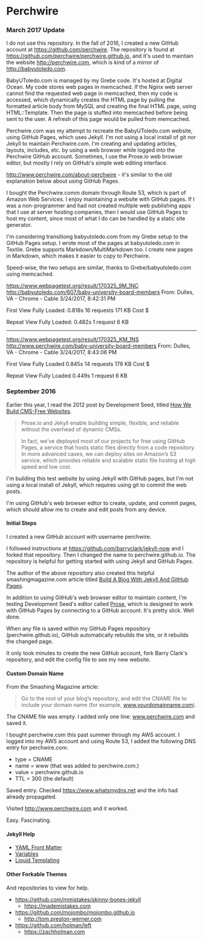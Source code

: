 # Perchwire

### March 2017 Update

I do not use this repository. In the fall of 2016, I created a new GitHub account at <https://github.com/perchwire>. The repository is found at <https://github.com/perchwire/perchwire.github.io>, and it's used to maintain the website <http://perchwire.com>, which is kind of a mirror of <http://babyutoledo.com>. 

BabyUToledo.com is managed by my Grebe code. It's hosted at Digital Ocean. My code stores web pages in memcached. If the Nginx web server cannot find the requested web page in memcached, then my code is accessed, which dynamically creates the HTML page by pulling the formatted article body from MySQL and creating the final HTML page, using HTML::Template. Then the page is stuffed into memcached before being sent to the user. A refresh of this page would be pulled from memcached.

Perchwire.com was my attempt to recreate the BabyUToledo.com website, using GitHub Pages, which uses Jekyll. I'm not using a local install of git nor Jekyll to maintain Perchwire.com. I'm creating and updating articles, layouts, includes, etc. by using a web browser while logged into the Perchwire GitHub account. Sometimes, I use the Prose.io web browser editor, but mostly I rely on GitHub's simple web editing interface.

<http://www.perchwire.com/about-perchwire> - it's similar to the old explanation below about using GitHub Pages.

I bought the Perchwire.comm domain through Route 53, which is part of Amazon Web Services. I enjoy maintaining a website with GitHub pages. If I was a non-programmer and had not created multiple web publishing apps that I use at server hosting  companies, then I would use GitHub Pages to host my content, since most of what I do can be handled by a static site generator.

I'm considering transitiong babyutoledo.com from my Grebe setup to the GitHub Pages setup. I wrote most of the pages at babyutoledo.com in Textile. Grebe supports Markdown/MultiMarkdown too. I create new pages in Markdown, which makes it easier to copy to Perchwire. 

Speed-wise, the two setups are similar, thanks to Grebe/babyutoledo.com using memcached.

<https://www.webpagetest.org/result/170325_9M_1NC>
<http://babyutoledo.com/607/baby-university-board-members>
From: Dulles, VA - Chrome - Cable
3/24/2017, 8:42:31 PM

First View Fully Loaded:
0.818s
16 requests
171 KB
Cost $

Repeat View Fully Loaded:
0.482s
1 request
6 KB


---

<https://www.webpagetest.org/result/170325_KM_1NS>
<http://www.perchwire.com/baby-university-board-members>
From: Dulles, VA - Chrome - Cable
3/24/2017, 8:43:06 PM

First View Fully Loaded
0.845s
14 requests
178 KB
Cost $

Repeat View Fully Loaded
0.449s
1 request
6 KB





### September 2016

Earlier this year, I read the 2012 post by Development Seed, titled [How We Build CMS-Free Websites](https://developmentseed.org/blog/2012/07/27/build-cms-free-websites).

> Prose.io and Jekyll enable building simple, flexible, and reliable without the overhead of dynamic CMSs.

> In fact, we’ve deployed most of our projects for free using GitHub Pages, a service that hosts static files directly from a code repository. In more advanced cases, we can deploy sites on Amazon’s S3 service, which provides reliable and scalable static file hosting at high speed and low cost.


I'm building this test website by using Jekyll with GitHub pages, but I'm not using a local install of Jekyll, which requires using git to commit the web posts.

I'm using GitHub's web browser editor to create, update, and commit pages, which should allow me to create and edit posts from any device.


#### Initial Steps

I created a new GitHub account with username perchwire.

I followed instructions at <https://github.com/barryclark/jekyll-now> and I forked that repository. Then I changed the name to perchwire.github.io. The repository is helpful for getting started with using Jekyll and GitHub Pages.

The author of the above repository also created this helpful  smashingmagazine.com article titled [Build A Blog With Jekyll And GitHub Pages](https://www.smashingmagazine.com/2014/08/build-blog-jekyll-github-pages).

In addition to using GitHub's web browser editor to maintain content, I'm testing Development Seed's editor called [Prose](http://prose.io), which is designed to work with GitHub Pages by connecting to a GitHub account. It's pretty slick. Well done.

When any file is saved within my GitHub Pages repository (perchwire.github.io), GitHub automatically rebuilds the site, or it rebuilds the changed page.

It only took minutes to create the new GitHub account, fork Barry Clark's repository, and edit the config file to see my new website.



#### Custom Domain Name

From the Smashing Magazine article:

> Go to the root of your blog’s repository, and edit the CNAME file to include your domain name (for example, www.yourdomainname.com).

The CNAME file was empty. I added only one line: www.perchwire.com and saved it.

I bought perchwire.com this past summer through my AWS account. I logged into my AWS account and using Route 53, I added the following DNS entry for perchwire.com:

* type = CNAME
* name = www (that was added to perchwire.com.)
* value = perchwire.github.io
* TTL = 300 (the default)

Saved entry. Checked https://www.whatsmydns.net and the info had already propagated. 

Visited http://www.perchwire.com and it worked.

Easy. Fascinating.



#### Jekyll Help

* [YAML Front Matter](http://jekyllrb.com/docs/frontmatter)
* [Variables](http://jekyllrb.com/docs/variables)
* [Liquid Templating](https://github.com/Shopify/liquid/wiki)



#### Other Forkable Themes

And repositories to view for help.

* <https://github.com/mmistakes/skinny-bones-jekyll>
  * <https://mademistakes.com>
* <https://github.com/mojombo/mojombo.github.io>
  * <http://tom.preston-werner.com>
* <https://github.com/holman/left>
  * <https://zachholman.com>

